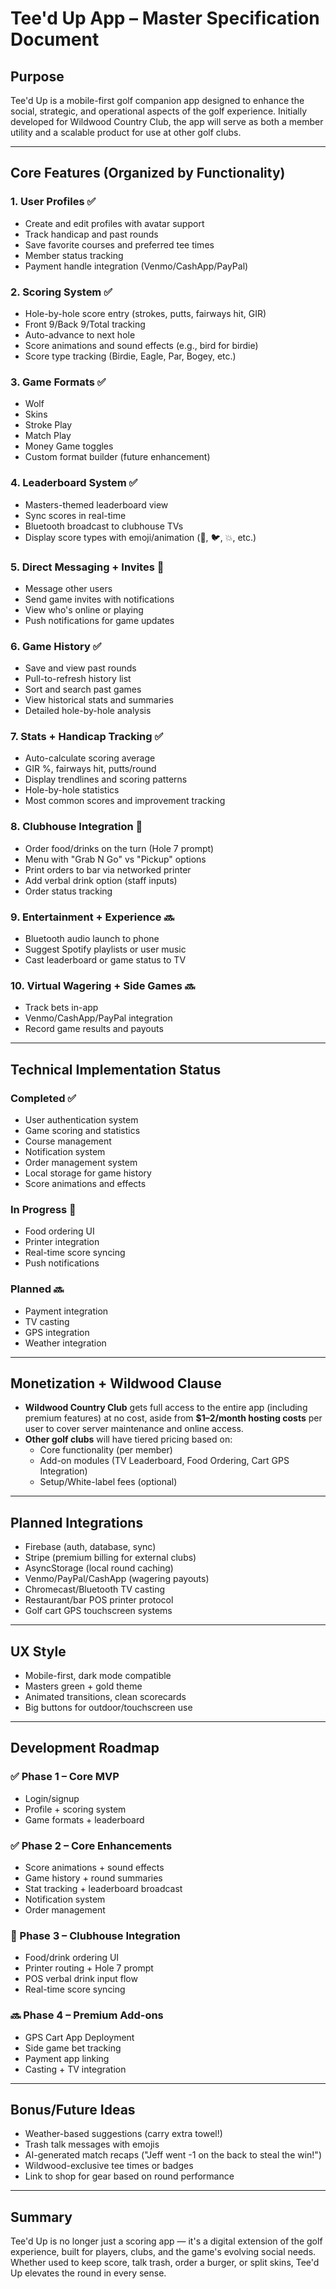 # Tee'd Up App – Master Specification Document

## Purpose

Tee'd Up is a mobile-first golf companion app designed to enhance the social, strategic, and operational aspects of the golf experience. Initially developed for Wildwood Country Club, the app will serve as both a member utility and a scalable product for use at other golf clubs.

---

## Core Features (Organized by Functionality)

### 1. **User Profiles** ✅

* Create and edit profiles with avatar support
* Track handicap and past rounds
* Save favorite courses and preferred tee times
* Member status tracking
* Payment handle integration (Venmo/CashApp/PayPal)

### 2. **Scoring System** ✅

* Hole-by-hole score entry (strokes, putts, fairways hit, GIR)
* Front 9/Back 9/Total tracking
* Auto-advance to next hole
* Score animations and sound effects (e.g., bird for birdie)
* Score type tracking (Birdie, Eagle, Par, Bogey, etc.)

### 3. **Game Formats** ✅

* Wolf
* Skins
* Stroke Play
* Match Play
* Money Game toggles
* Custom format builder (future enhancement)

### 4. **Leaderboard System** ✅

* Masters-themed leaderboard view
* Sync scores in real-time
* Bluetooth broadcast to clubhouse TVs
* Display score types with emoji/animation (🥇, 🐦, 💥, etc.)

### 5. **Direct Messaging + Invites** 🔄

* Message other users
* Send game invites with notifications
* View who's online or playing
* Push notifications for game updates

### 6. **Game History** ✅

* Save and view past rounds
* Pull-to-refresh history list
* Sort and search past games
* View historical stats and summaries
* Detailed hole-by-hole analysis

### 7. **Stats + Handicap Tracking** ✅

* Auto-calculate scoring average
* GIR %, fairways hit, putts/round
* Display trendlines and scoring patterns
* Hole-by-hole statistics
* Most common scores and improvement tracking

### 8. **Clubhouse Integration** 🔄

* Order food/drinks on the turn (Hole 7 prompt)
* Menu with "Grab N Go" vs "Pickup" options
* Print orders to bar via networked printer
* Add verbal drink option (staff inputs)
* Order status tracking

### 9. **Entertainment + Experience** 🔜

* Bluetooth audio launch to phone
* Suggest Spotify playlists or user music
* Cast leaderboard or game status to TV

### 10. **Virtual Wagering + Side Games** 🔜

* Track bets in-app
* Venmo/CashApp/PayPal integration
* Record game results and payouts

---

## Technical Implementation Status

### Completed ✅
* User authentication system
* Game scoring and statistics
* Course management
* Notification system
* Order management system
* Local storage for game history
* Score animations and effects

### In Progress 🔄
* Food ordering UI
* Printer integration
* Real-time score syncing
* Push notifications

### Planned 🔜
* Payment integration
* TV casting
* GPS integration
* Weather integration

---

## Monetization + Wildwood Clause

* **Wildwood Country Club** gets full access to the entire app (including premium features) at no cost, aside from **$1–2/month hosting costs** per user to cover server maintenance and online access.
* **Other golf clubs** will have tiered pricing based on:
  * Core functionality (per member)
  * Add-on modules (TV Leaderboard, Food Ordering, Cart GPS Integration)
  * Setup/White-label fees (optional)

---

## Planned Integrations

* Firebase (auth, database, sync)
* Stripe (premium billing for external clubs)
* AsyncStorage (local round caching)
* Venmo/PayPal/CashApp (wagering payouts)
* Chromecast/Bluetooth TV casting
* Restaurant/bar POS printer protocol
* Golf cart GPS touchscreen systems

---

## UX Style

* Mobile-first, dark mode compatible
* Masters green + gold theme
* Animated transitions, clean scorecards
* Big buttons for outdoor/touchscreen use

---

## Development Roadmap

### ✅ Phase 1 – Core MVP
* Login/signup
* Profile + scoring system
* Game formats + leaderboard

### ✅ Phase 2 – Core Enhancements
* Score animations + sound effects
* Game history + round summaries
* Stat tracking + leaderboard broadcast
* Notification system
* Order management

### 🔄 Phase 3 – Clubhouse Integration
* Food/drink ordering UI
* Printer routing + Hole 7 prompt
* POS verbal drink input flow
* Real-time score syncing

### 🔜 Phase 4 – Premium Add-ons
* GPS Cart App Deployment
* Side game bet tracking
* Payment app linking
* Casting + TV integration

---

## Bonus/Future Ideas

* Weather-based suggestions (carry extra towel!)
* Trash talk messages with emojis
* AI-generated match recaps ("Jeff went -1 on the back to steal the win!")
* Wildwood-exclusive tee times or badges
* Link to shop for gear based on round performance

---

## Summary

Tee'd Up is no longer just a scoring app — it's a digital extension of the golf experience, built for players, clubs, and the game's evolving social needs. Whether used to keep score, talk trash, order a burger, or split skins, Tee'd Up elevates the round in every sense. 